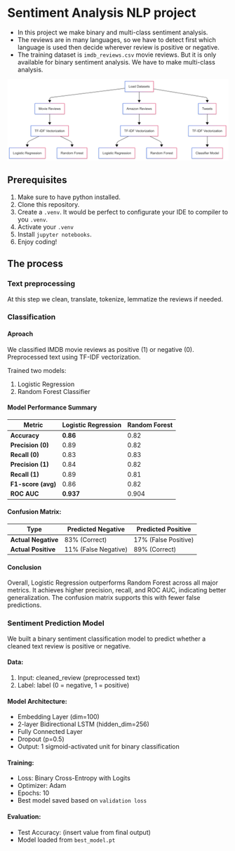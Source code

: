# Sentiment Analysis NLP project
- In this project we make binary and multi-class sentiment analysis.
- The reviews are in many languages, so we have to detect first which language is used then decide wherever review is positive or negative.
- The training dataset is ```imdb_reviews.csv``` movie reviews. But it is only available for binary sentiment analysis. We have to make multi-class analysis.

![workflow-diagram.png](diagrams/workflow-diagram.png)

## Prerequisites
1. Make sure to have python installed.
2. Clone this repository.
3. Create a ```.venv```. It would be perfect to configurate your IDE to compiler to you ```.venv```.
4. Activate your ```.venv```
5. Install ```jupyter notebooks```.
6. Enjoy coding!

## The process
### Text preprocessing
At this step we clean, translate, tokenize, lemmatize the reviews if needed.

### Classification

#### Aproach
We classified IMDB movie reviews as positive (1) or negative (0). Preprocessed text using TF-IDF vectorization. 

Trained two models:
1. Logistic Regression
2. Random Forest Classifier

#### Model Performance Summary
| Metric         | Logistic Regression | Random Forest |
|----------------|---------------------|----------------|
| **Accuracy**   | **0.86**            | 0.82           |
| **Precision (0)** | 0.89              | 0.82           |
| **Recall (0)**    | 0.83              | 0.83           |
| **Precision (1)** | 0.84              | 0.82           |
| **Recall (1)**    | 0.89              | 0.81           |
| **F1-score (avg)**| 0.86              | 0.82           |
| **ROC AUC**       | **0.937**         | 0.904          |

#### Confusion Matrix:
| Type                | Predicted Negative | Predicted Positive |
|---------------------|---|---|
| **Actual Negative** | 83% (Correct)       | 17% (False Positive) |
| **Actual Positive** | 11% (False Negative) | 89% (Correct)        |

#### Conclusion
Overall, Logistic Regression outperforms Random Forest across all major metrics. It achieves higher precision, recall, and ROC AUC, indicating better generalization.
The confusion matrix supports this with fewer false predictions.

### Sentiment Prediction Model
We built a binary sentiment classification model to predict whether a cleaned text review is positive or negative.

#### Data:
1. Input: cleaned_review (preprocessed text)
2. Label: label (0 = negative, 1 = positive)

#### Model Architecture:

- Embedding Layer (dim=100)
- 2-layer Bidirectional LSTM (hidden_dim=256)
- Fully Connected Layer 
- Dropout (p=0.5)
- Output: 1 sigmoid-activated unit for binary classification

#### Training:
- Loss: Binary Cross-Entropy with Logits 
- Optimizer: Adam 
- Epochs: 10 
- Best model saved based on ```validation loss``` 

#### Evaluation:
- Test Accuracy: (insert value from final output)
- Model loaded from ```best_model.pt``` 

